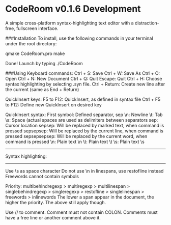 CodeRoom v0.1.6 Development
================
A simple cross-platform syntax-highlighting text editor with a distraction-free, fullscreen interface.

###Installation
To install, use the following commands in your terminal under the root directory:

qmake CodeRoom.pro
make

Done! Launch by typing ./CodeRoom

###Using
Keyboard commands:
Ctrl + S:          Save
Ctrl + W:          Save As
Ctrl + O:          Open
Ctrl + N:          New Document
Ctrl + Q:          Quit
Escape:            Quit
Ctrl + H:          Choose syntax highlighting by selecting .syn file.
Ctrl + Return:     Create new line after the current (same as End + Return)

QuickInsert keys:
F5 to F12:         QuickInsert, as defined in syntax file
Ctrl + F5 to F12:  Define new QuickInsert on desired key

QuickInsert syntax:
First symbol:      Defined separator, sep
\n:                Newline
\t:                Tab
\s:                Space (actual spaces are used as delimiters between separators
sep:               Cursor location
sepsep:            Will be replaced by marked text, when command is pressed
sepsepsep:         Will be replaced by the current line, when command is pressed
sepsepsepsep:      Will be replaced by the current word, when command is pressed
\\n:               Plain text \n
\\t:               Plain text \t
\\s:               Plain text \s

***************************************************************************
Syntax highlighting:
***************************************************************************

Use \s as space character
Do not use \n in linespans, use restofline instead
Freewords cannot contain symbols

Priority:
multibehindregexp > multiregexp > multilinespan > singlebehindregexp > singleregexp > restofline > singlelinespan > freewords > inlinewords
The lower a span appear in the document, the higher the priority. The above still apply though.

Use // to comment. Comment must not contain COLON. Comments must have a free line or another comment above it.
